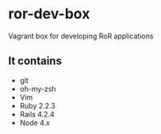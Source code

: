 # ror-dev-box

Vagrant box for developing RoR applications

## It contains

- git
- oh-my-zsh
- Vim
- Ruby 2.2.3
- Rails 4.2.4
- Node 4.x
